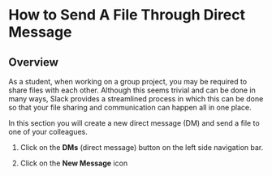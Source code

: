 # How to Send A File Through Direct Message
## Overview
As a student, when working on a group project, you may be required to share files with each other. Although this seems trivial and can be done in many ways, Slack provides a streamlined process in which this can be done so that your file sharing and communication can happen all in one place.

In this section you will create a new direct message (DM) and send a file to one of your colleagues.

1. Click on the **DMs** (direct message) button on the left side navigation bar.

2. Click on the **New Message** icon
